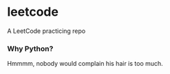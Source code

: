 # leetcode
A LeetCode practicing repo

### Why Python?
Hmmmm, nobody would complain his hair is too much.
